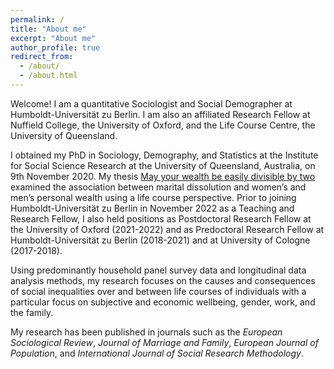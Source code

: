 ```yaml
---
permalink: /
title: "About me"
excerpt: "About me"
author_profile: true
redirect_from: 
  - /about/
  - /about.html
---
```


Welcome! I am a quantitative Sociologist and Social Demographer at Humboldt-Universität zu Berlin. I am also an affiliated Research Fellow at Nuffield College, the University of Oxford, and the Life Course Centre, the University of Queensland. 

I obtained my PhD in Sociology, Demography, and Statistics at the Institute for Social Science Research at the University of Queensland, Australia, on 9th November 2020. My thesis [May your wealth be easily divisible by two](https://espace.library.uq.edu.au/data/UQ_e712149/s4224642_phd_thesis.pdf?Expires=1668267778&Key-Pair-Id=APKAJKNBJ4MJBJNC6NLQ&Signature=OhnstB6hD4VfYCpHT72npMVfMIAm7AdWrXUknvDCYjin0ALXT69BiC5U61Gy07PzBniByrvkEnzGp2XKKqKQQ2QEgsCXKG-ozhLQpm5vpOBKDeT75tfPYajHjlmAfWJIAyaF0Hie70v6~vDJKlyEcYAh56JHt5tBhNgj8iyOUGHpvvl7U2tqVS7a4JA-XbuoKBaB0WbVPolw089K2ccjxqQ3bGldONz6oSmwiSNflJYjKgdrkMx-iD~r3c8akvYNDqKfUX9h9iKDVNUhEMnEdABea91J8jr2HQLPcTiuJJ~BfA~4GjbH2QBE-RVAok89AgVxC1ivcQhj~ibSqoi2zw__) examined the association between marital dissolution and women’s and men’s personal wealth using a life course perspective. Prior to joining Humboldt-Universität zu Berlin in November 2022 as a Teaching and Research Fellow, I also held positions as Postdoctoral Research Fellow at the University of Oxford (2021-2022) and as Predoctoral Research Fellow at Humboldt-Universität zu Berlin (2018-2021) and at University of Cologne (2017-2018).

Using predominantly household panel survey data and longitudinal data analysis methods, my research focuses on the causes and consequences of social inequalities over and between life courses of individuals with a particular focus on subjective and economic wellbeing, gender, work, and the family.

My research has been published in journals such as the *European Sociological Review*, *Journal of Marriage and Family*, *European Journal of Population*, and *International Journal of Social Research Methodology*.
